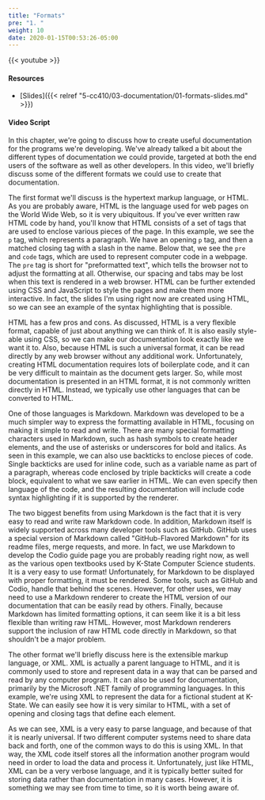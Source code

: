 ```yaml
---
title: "Formats"
pre: "1. "
weight: 10
date: 2020-01-15T00:53:26-05:00
---
```


{{< youtube  >}}

<!-- TODO FIXME -->

#### Resources

* [Slides]({{< relref "5-cc410/03-documentation/01-formats-slides.md" >}})

#### Video Script

In this chapter, we're going to discuss how to create useful documentation for the programs we're developing. We've already talked a bit about the different types of documentation we could provide, targeted at both the end users of the software as well as other developers. In this video, we'll briefly discuss some of the different formats we could use to create that documentation. 

The first format we'll discuss is the hypertext markup language, or HTML. As you are probably aware, HTML is the language used for web pages on the World Wide Web, so it is very ubiquitous. If you've ever written raw HTML code by hand, you'll know that HTML consists of a set of tags that are used to enclose various pieces of the page. In this example, we see the `p` tag, which represents a paragraph. We have an opening `p` tag, and then a matched closing tag with a slash in the name. Below that, we see the `pre` and `code` tags, which are used to represent computer code in a webpage. The `pre` tag is short for "preformatted text", which tells the browser not to adjust the formatting at all. Otherwise, our spacing and tabs may be lost when this text is rendered in a web browser. HTML can be further extended using CSS and JavaScript to style the pages and make them more interactive. In fact, the slides I'm using right now are created using HTML, so we can see an example of the syntax highlighting that is possible. 

HTML has a few pros and cons. As discussed, HTML is a very flexible format, capable of just about anything we can think of. It is also easily style-able using CSS, so we can make our documentation look exactly like we want it to. Also, because HTML is such a universal format, it can be read directly by any web browser without any additional work. Unfortunately, creating HTML documentation requires lots of boilerplate code, and it can be very difficult to maintain as the document gets larger. So, while most documentation is presented in an HTML format, it is not commonly written directly in HTML. Instead, we typically use other languages that can be converted to HTML.

One of those languages is Markdown. Markdown was developed to be a much simpler way to express the formatting available in HTML, focusing on making it simple to read and write. There are many special formatting characters used in Markdown, such as hash symbols to create header elements, and the use of asterisks or underscores for bold and italics. As seen in this example, we can also use backticks to enclose pieces of code. Single backticks are used for inline code, such as a variable name as part of a paragraph, whereas code enclosed by triple backticks will create a code block, equivalent to what we saw earlier in HTML. We can even specify then language of the code, and the resulting documentation will include code syntax highlighting if it is supported by the renderer.

The two biggest benefits from using Markdown is the fact that it is very easy to read and write raw Markdown code. In addition, Markdown itself is widely supported across many developer tools such as GitHub. GitHub uses a special version of Markdown called "GitHub-Flavored Markdown" for its readme files, merge requests, and more. In fact, we use Markdown to develop the Codio guide page you are probably reading right now, as well as the various open textbooks used by K-State Computer Science students. It is a very easy to use format! Unfortunately, for Markdown to be displayed with proper formatting, it must be rendered. Some tools, such as GitHub and Codio, handle that behind the scenes. However, for other uses, we may need to use a Markdown renderer to create the HTML version of our documentation that can be easily read by others. Finally, because Markdown has limited formatting options, it can seem like it is a bit less flexible than writing raw HTML. However, most Markdown renderers support the inclusion of raw HTML code directly in Markdown, so that shouldn't be a major problem.

The other format we'll briefly discuss here is the extensible markup language, or XML. XML is actually a parent language to HTML, and it is commonly used to store and represent data in a way that can be parsed and read by any computer program. It can also be used for documentation, primarily by the Microsoft .NET family of programming languages. In this example, we're using XML to represent the data for a fictional student at K-State. We can easily see how it is very similar to HTML, with a set of opening and closing tags that define each element.

As we can see, XML is a very easy to parse language, and because of that it is nearly universal. If two different computer systems need to share data back and forth, one of the common ways to do this is using XML. In that way, the XML code itself stores all the information another program would need in order to load the data and process it. Unfortunately, just like HTML, XML can be a very verbose language, and it is typically better suited for storing data rather than documentation in many cases. However, it is something we may see from time to time, so it is worth being aware of. 